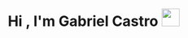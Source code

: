 <h1 align="center"><b>Hi , I'm Gabriel Castro </b><img src="https://media.giphy.com/media/hvRJCLFzcasrR4ia7z/giphy.gif" width="35"></h1>

